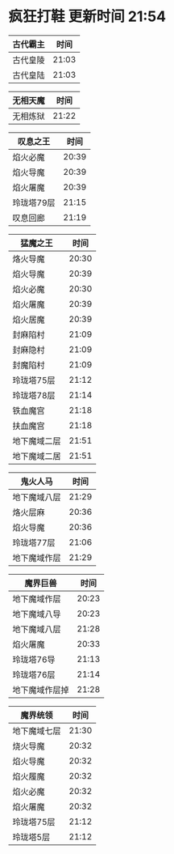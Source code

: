 # 疯狂打鞋 更新时间 21:54

| 古代霸主   | 时间    |
|--------|-------|
| 古代皇陵 | 21:03 |
| 古代皇陆 | 21:03 |

| 无相天魔   | 时间    |
|--------|-------|
| 无相炼狱 | 21:22 |

| 叹息之王   | 时间    |
|--------|-------|
| 焰火必魔 | 20:39 |
| 焰火导魔 | 20:39 |
| 焰火屠魔 | 20:39 |
| 玲珑塔79层 | 21:15 |
| 叹息回廊 | 21:19 |

| 猛魔之王   | 时间    |
|--------|-------|
| 烙火导魔 | 20:30 |
| 焰火导魔 | 20:39 |
| 焰火必魔 | 20:30 |
| 焰火屠魔 | 20:39 |
| 焰火居魔 | 20:39 |
| 封麻陷村 | 21:09 |
| 封麻隐村 | 21:09 |
| 封魔陷村 | 21:09 |
| 玲珑塔75层 | 21:12 |
| 玲珑塔78层 | 21:14 |
| 铁血魔宫 | 21:18 |
| 扶血魔宫 | 21:18 |
| 地下魔域二层 | 21:51 |
| 地下魔域二居 | 21:51 |

| 鬼火人马   | 时间    |
|--------|-------|
| 地下魔域八层 | 21:29 |
| 烙火层麻 | 20:36 |
| 焰火导魔 | 20:36 |
| 玲珑塔77层 | 21:06 |
| 地下魔域作层 | 21:29 |

| 魔界巨兽   | 时间    |
|--------|-------|
| 地下魔域作层 | 20:23 |
| 地下魔域八导 | 20:23 |
| 地下魔域八层 | 21:28 |
| 焰火屠魔 | 20:33 |
| 玲珑塔76导 | 21:13 |
| 玲珑塔76层 | 21:14 |
| 地下魔域作层掉 | 21:28 |

| 魔界统领   | 时间    |
|--------|-------|
| 地下魔域七层 | 21:30 |
| 烧火导魔 | 20:32 |
| 焰火导魔 | 20:32 |
| 焰火履魔 | 20:32 |
| 焰火必魔 | 20:32 |
| 焰火屠魔 | 20:32 |
| 玲珑塔75层 | 21:12 |
| 玲珑塔5层 | 21:12 |